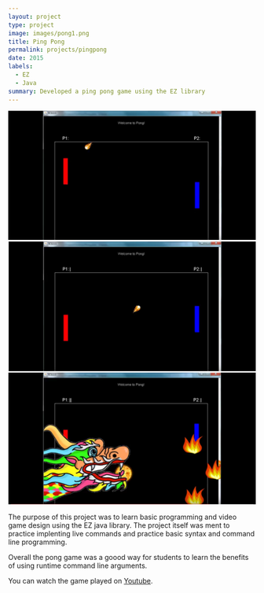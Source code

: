 ```yaml
---
layout: project
type: project
image: images/pong1.png
title: Ping Pong 
permalink: projects/pingpong
date: 2015
labels:
  - EZ
  - Java
summary: Developed a ping pong game using the EZ library
---
```


<div class="ui small rounded images">
  <img class="ui image" src="../images/pong2.png">
  <img class="ui image" src="../images/pong3.png">
  <img class="ui image" src="../images/pong4.png">
</div>

The purpose of this project was to learn basic programming and video game design using the EZ java library. The project itself was ment to practice implenting live commands and practice basic syntax and command line programming.

Overall the pong game was a goood way for students to learn the benefits of using runtime command line arguments. 

You can watch the game played on [Youtube](https://www.youtube.com/watch?v=Iy7d7j49Gvs).



